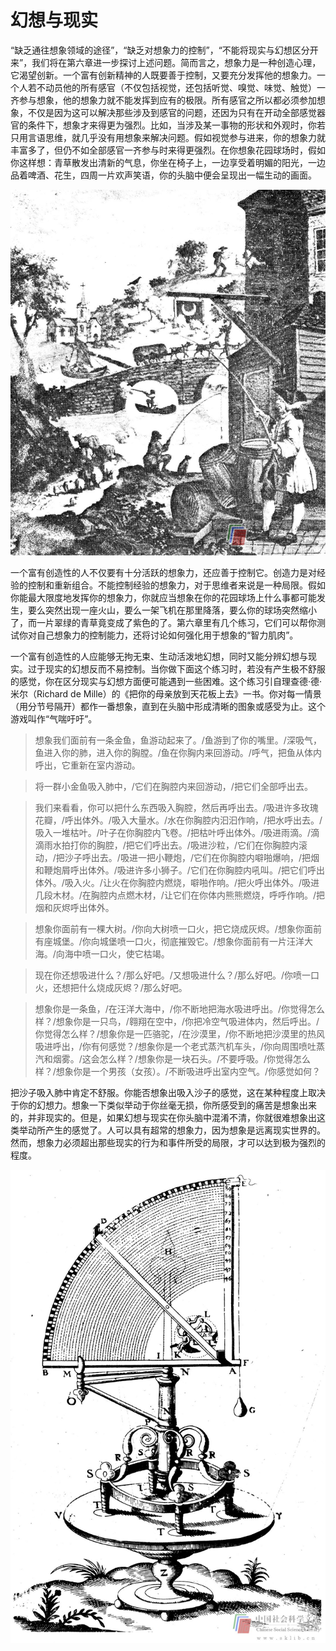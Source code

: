 # 幻想与现实

“缺乏通往想象领域的途径”，“缺乏对想象力的控制”，“不能将现实与幻想区分开来”，我们将在第六章进一步探讨上述问题。简而言之，想象力是一种创造心理，它渴望创新。一个富有创新精神的人既要善于控制，又要充分发挥他的想象力。一个人若不动员他的所有感官（不仅包括视觉，还包括听觉、嗅觉、味觉、触觉）一齐参与想象，他的想象力就不能发挥到应有的极限。所有感官之所以都必须参加想象，不仅是因为这可以解决那些涉及到感官的问题，还因为只有在开动全部感觉器官的条件下，想象才来得更为强烈。比如，当涉及某一事物的形状和外观时，你若只用言语思维，就几乎没有用想象来解决问题。假如视觉参与进来，你的想象力就丰富多了，但仍不如全部感官一齐参与时来得更强烈。在你想象花园球场时，假如你这样想：青草散发出清新的气息，你坐在椅子上，一边享受着明媚的阳光，一边品着啤酒、花生，四周一片欢声笑语，你的头脑中便会呈现出一幅生动的画面。

![](c3-3.jpg)

一个富有创造性的人不仅要有十分活跃的想象力，还应善于控制它。创造力是对经验的控制和重新组合。不能控制经验的想象力，对于思维者来说是一种局限。假如你能最大限度地发挥你的想象力，你就应当想象在你的花园球场上什么事都可能发生，要么突然出现一座火山，要么一架飞机在那里降落，要么你的球场突然缩小了，而一片翠绿的青草竟变成了紫色的了。第六章里有几个练习，它们可以帮你测试你对自己想象力的控制能力，还将讨论如何强化用于想象的“智力肌肉”。

一个富有创造性的人应能够无拘无束、生动活泼地幻想，同时又能分辨幻想与现实。过于现实的幻想反而不易控制。当你做下面这个练习时，若没有产生极不舒服的感觉，你在区分现实与幻想方面便可能遇到一些困难。这个练习引自理查德·德·米尔（Richard de Mille）的《把你的母亲放到天花板上去》一书。你对每一情景（用分节号隔开）都作一番想象，直到在头脑中形成清晰的图象或感受为止。这个游戏叫作“气喘吁吁”。

> 想象我们面前有一条金鱼，鱼游动起来了。/鱼游到了你的嘴里。/深吸气，鱼进入你的肺，进入你的胸膛。/鱼在你胸内来回游动。/呼气，把鱼从体内呼出，它重新在室内游动。

> 将一群小金鱼吸入肺中，/它们在胸腔内来回游动，/把它们全部呼出去。

> 我们来看看，你可以把什么东西吸入胸腔，然后再呼出去。/吸进许多玫瑰花瓣，/呼出体外。/吸入大量水。/水在你胸腔内汩汩作响，/把水呼出去。/吸入一堆枯叶。/叶子在你胸腔内飞卷。/把枯叶呼出体外。/吸进雨滴。/滴滴雨水拍打你的胸腔，/把它们呼出去。/吸进沙粒，/它们在你胸腔内滚动，/把沙子呼出去。/吸进一把小鞭炮，/它们在你胸腔内噼啪爆响，/把烟和鞭炮屑呼出体外。/吸进许多小狮子。/它们在你胸腔内吼叫。/把它们呼出体外。/吸入火。/让火在你胸腔内燃烧，噼啪作响。/把火呼出体外。/吸进几段木材。/在胸腔内点燃木材，/让它们在你体内熊熊燃烧，呼呼作响。/把烟和灰烬呼出体外。

> 想象你面前有一棵大树。/你向大树喷一口火，把它烧成灰烬。/想象你面前有座城堡。/你向城堡喷一口火，彻底摧毁它。/想象你面前有一片汪洋大海。/向海中喷一口火，使它枯竭。

> 现在你还想吸进什么？/那么好吧。/又想吸进什么？/那么好吧。/你喷一口火，还想把什么烧成灰烬？/那么好吧。

> 想象你是一条鱼，/在汪洋大海中，/你不断地把海水吸进呼出。/你觉得怎么样？/想象你是一只鸟，/翱翔在空中，/你把冷空气吸进体内，然后呼出。/你觉得怎么样？/想象你是一匹骆驼，/在沙漠里，/你不断地把沙漠里的热风吸进呼出，/你有何感觉？/想象你是一个老式蒸汽机车头，/你向周围喷吐蒸汽和烟雾。/这会怎么样？/想象你是一块石头。/不要呼吸。/你觉得怎么样？/想象你是一个男孩（女孩）。/不断吸进呼出室内空气。/你感觉如何？

把沙子吸入肺中肯定不舒服。你能否想象出吸入沙子的感觉，这在某种程度上取决于你的幻想力。想象一下类似举动于你丝毫无损，你所感受到的痛苦是想象出来的，并非现实的。但是，如果幻想与现实在你头脑中混淆不清，你就很难想象出这类举动所产生的感觉了。人可以具有超常的想象力，因为想象是远离现实世界的。然而，想象力必须超出那些现实的行为和事件所受的局限，才可以达到极为强烈的程度。

![](c3-4.jpg)